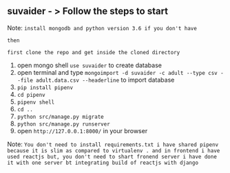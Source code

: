 ## suvaider - > Follow the steps to start

Note: `install mongodb and python version 3.6 if you don't have`

  `then`

`first clone the repo and get inside the cloned directory`
1. open mongo shell `use suvaider` to create database
2. open terminal and type `mongoimport -d suvaider -c adult --type csv --file adult.data.csv --headerline` to import database
3. `pip install pipenv`
4. `cd pipenv`
5. `pipenv shell`
6. `cd ..`
7. `python src/manage.py migrate `
7. `python src/manage.py runserver `
9. open `http://127.0.0.1:8000/` in your browser

Note: `You don't need to install requirements.txt i have shared pipenv because it is slim as compared to virtualenv .
and in frontend i have used reactjs but, you don't need to shart fronend server i have done it with one server bt integrating build of reactjs with django`
